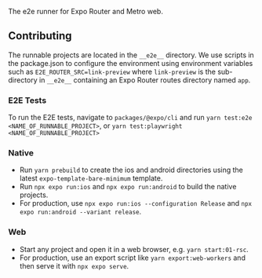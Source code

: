 The e2e runner for Expo Router and Metro web.

## Contributing

The runnable projects are located in the `__e2e__` directory. We use scripts in the package.json to configure the environment using environment variables such as `E2E_ROUTER_SRC=link-preview` where `link-preview` is the sub-directory in `__e2e__` containing an Expo Router routes directory named `app`.

### E2E Tests

To run the E2E tests, navigate to `packages/@expo/cli` and run `yarn test:e2e <NAME_OF_RUNNABLE_PROJECT>`, or `yarn test:playwright <NAME_OF_RUNNABLE_PROJECT>`

### Native

- Run `yarn prebuild` to create the ios and android directories using the latest `expo-template-bare-minimum` template.
- Run `npx expo run:ios` and `npx expo run:android` to build the native projects.
- For production, use `npx expo run:ios --configuration Release` and `npx expo run:android --variant release`.

### Web

- Start any project and open it in a web browser, e.g. `yarn start:01-rsc`.
- For production, use an export script like `yarn export:web-workers` and then serve it with `npx expo serve`.
